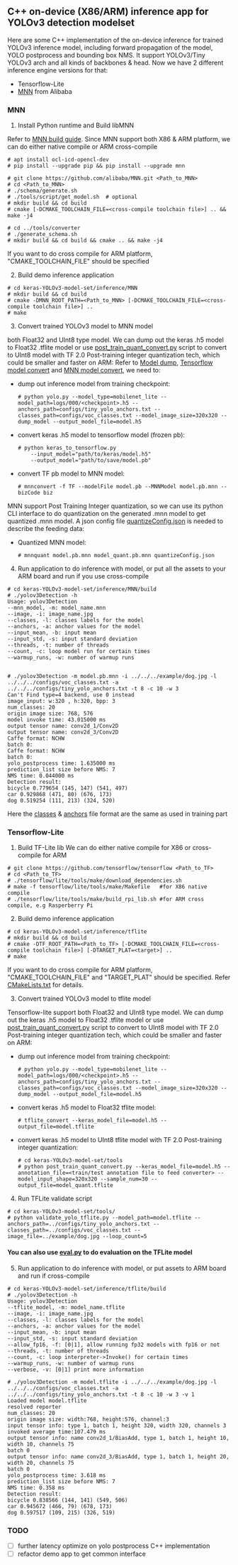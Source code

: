 ## C++ on-device (X86/ARM) inference app for YOLOv3 detection modelset

Here are some C++ implementation of the on-device inference for trained YOLOv3 inference model, including forward propagation of the model, YOLO postprocess and bounding box NMS. It support YOLOv3/Tiny YOLOv3 arch and all kinds of backbones & head. Now we have 2 different inference engine versions for that:

* Tensorflow-Lite
* [MNN](https://github.com/alibaba/MNN) from Alibaba


### MNN

1. Install Python runtime and Build libMNN

Refer to [MNN build guide](https://www.yuque.com/mnn/cn/build_linux). Since MNN support both X86 & ARM platform, we can do either native compile or ARM cross-compile
```
# apt install ocl-icd-opencl-dev
# pip install --upgrade pip && pip install --upgrade mnn

# git clone https://github.com/alibaba/MNN.git <Path_to_MNN>
# cd <Path_to_MNN>
# ./schema/generate.sh
# ./tools/script/get_model.sh  # optional
# mkdir build && cd build
# cmake [-DCMAKE_TOOLCHAIN_FILE=<cross-compile toolchain file>] .. && make -j4

# cd ../tools/converter
# ./generate_schema.sh
# mkdir build && cd build && cmake .. && make -j4
```
If you want to do cross compile for ARM platform, "CMAKE_TOOLCHAIN_FILE" should be specified


2. Build demo inference application
```
# cd keras-YOLOv3-model-set/inference/MNN
# mkdir build && cd build
# cmake -DMNN_ROOT_PATH=<Path_to_MNN> [-DCMAKE_TOOLCHAIN_FILE=<cross-compile toolchain file>] ..
# make
```

3. Convert trained YOLOv3 model to MNN model

both Float32 and UInt8 type model. We can dump out the keras .h5 model to Float32 .tflite model or use [post_train_quant_convert.py](https://github.com/david8862/keras-YOLOv3-model-set/blob/master/tools/post_train_quant_convert.py) script to convert to UInt8 model with TF 2.0 Post-training integer quantization tech, which could be smaller and faster on ARM:
Refer to [Model dump](https://github.com/david8862/keras-YOLOv3-model-set#model-dump), [Tensorflow model convert](https://github.com/david8862/keras-YOLOv3-model-set#tensorflow-model-convert) and [MNN model convert](https://www.yuque.com/mnn/cn/model_convert), we need to:

* dump out inference model from training checkpoint:

    ```
    # python yolo.py --model_type=mobilenet_lite --model_path=logs/000/<checkpoint>.h5 --anchors_path=configs/tiny_yolo_anchors.txt --classes_path=configs/voc_classes.txt --model_image_size=320x320 --dump_model --output_model_file=model.h5
    ```

* convert keras .h5 model to tensorflow model (frozen pb):

    ```
    # python keras_to_tensorflow.py
        --input_model="path/to/keras/model.h5"
        --output_model="path/to/save/model.pb"
    ```

* convert TF pb model to MNN model:

    ```
    # mnnconvert -f TF --modelFile model.pb --MNNModel model.pb.mnn --bizCode biz
    ```

MNN support Post Training Integer quantization, so we can use its python CLI interface to do quantization on the generated .mnn model to get quantized .mnn model. A json config file [quantizeConfig.json](https://github.com/david8862/keras-YOLOv3-model-set/blob/master/inference/MNN/configs/quantizeConfig.json) is needed to describe the feeding data:

* Quantized MNN model:

    ```
    # mnnquant model.pb.mnn model_quant.pb.mnn quantizeConfig.json
    ```


4. Run application to do inference with model, or put all the assets to your ARM board and run if you use cross-compile
```
# cd keras-YOLOv3-model-set/inference/MNN/build
# ./yolov3Detection -h
Usage: yolov3Detection
--mnn_model, -m: model_name.mnn
--image, -i: image_name.jpg
--classes, -l: classes labels for the model
--anchors, -a: anchor values for the model
--input_mean, -b: input mean
--input_std, -s: input standard deviation
--threads, -t: number of threads
--count, -c: loop model run for certain times
--warmup_runs, -w: number of warmup runs


# ./yolov3Detection -m model.pb.mnn -i ../../../example/dog.jpg -l ../../../configs/voc_classes.txt -a ../../../configs/tiny_yolo_anchors.txt -t 8 -c 10 -w 3
Can't Find type=4 backend, use 0 instead
image_input: w:320 , h:320, bpp: 3
num_classes: 20
origin image size: 768, 576
model invoke time: 43.015000 ms
output tensor name: conv2d_1/Conv2D
output tensor name: conv2d_3/Conv2D
Caffe format: NCHW
batch 0:
Caffe format: NCHW
batch 0:
yolo_postprocess time: 1.635000 ms
prediction_list size before NMS: 7
NMS time: 0.044000 ms
Detection result:
bicycle 0.779654 (145, 147) (541, 497)
car 0.929868 (471, 80) (676, 173)
dog 0.519254 (111, 213) (324, 520)
```
Here the [classes](https://github.com/david8862/keras-YOLOv3-model-set/blob/master/configs/voc_classes.txt) & [anchors](https://github.com/david8862/keras-YOLOv3-model-set/blob/master/configs/tiny_yolo_anchors.txt) file format are the same as used in training part


### Tensorflow-Lite

1. Build TF-Lite lib
We can do either native compile for X86 or cross-compile for ARM

```
# git clone https://github.com/tensorflow/tensorflow <Path_to_TF>
# cd <Path_to_TF>
# ./tensorflow/lite/tools/make/download_dependencies.sh
# make -f tensorflow/lite/tools/make/Makefile   #for X86 native compile
# ./tensorflow/lite/tools/make/build_rpi_lib.sh #for ARM cross compile, e.g Rasperberry Pi
```

2. Build demo inference application
```
# cd keras-YOLOv3-model-set/inference/tflite
# mkdir build && cd build
# cmake -DTF_ROOT_PATH=<Path_to_TF> [-DCMAKE_TOOLCHAIN_FILE=<cross-compile toolchain file>] [-DTARGET_PLAT=<target>] ..
# make
```
If you want to do cross compile for ARM platform, "CMAKE_TOOLCHAIN_FILE" and "TARGET_PLAT" should be specified. Refer [CMakeLists.txt](https://github.com/david8862/keras-YOLOv3-model-set/blob/master/inference/tflite/CMakeLists.txt) for details.

3. Convert trained YOLOv3 model to tflite model

Tensorflow-lite support both Float32 and UInt8 type model. We can dump out the keras .h5 model to Float32 .tflite model or use [post_train_quant_convert.py](https://github.com/david8862/keras-YOLOv3-model-set/blob/master/tools/post_train_quant_convert.py) script to convert to UInt8 model with TF 2.0 Post-training integer quantization tech, which could be smaller and faster on ARM:

* dump out inference model from training checkpoint:

    ```
    # python yolo.py --model_type=mobilenet_lite --model_path=logs/000/<checkpoint>.h5 --anchors_path=configs/tiny_yolo_anchors.txt --classes_path=configs/voc_classes.txt --model_image_size=320x320 --dump_model --output_model_file=model.h5
    ```

* convert keras .h5 model to Float32 tflite model:

    ```
    # tflite_convert --keras_model_file=model.h5 --output_file=model.tflite
    ```

* convert keras .h5 model to UInt8 tflite model with TF 2.0 Post-training integer quantization:

    ```
    # cd keras-YOLOv3-model-set/tools
    # python post_train_quant_convert.py --keras_model_file=model.h5 --annotation_file=<train/test annotation file to feed converter> --model_input_shape=320x320 --sample_num=30 --output_file=model_quant.tflite
    ```


4. Run TFLite validate script
```
# cd keras-YOLOv3-model-set/tools/
# python validate_yolo_tflite.py --model_path=model.tflite --anchors_path=../configs/tiny_yolo_anchors.txt --classes_path=../configs/voc_classes.txt --image_file=../example/dog.jpg --loop_count=5
```
#### You can also use [eval.py](https://github.com/david8862/keras-YOLOv3-model-set#evaluation) to do evaluation on the TFLite model



5. Run application to do inference with model, or put assets to ARM board and run if cross-compile
```
# cd keras-YOLOv3-model-set/inference/tflite/build
# ./yolov3Detection -h
Usage: yolov3Detection
--tflite_model, -m: model_name.tflite
--image, -i: image_name.jpg
--classes, -l: classes labels for the model
--anchors, -a: anchor values for the model
--input_mean, -b: input mean
--input_std, -s: input standard deviation
--allow_fp16, -f: [0|1], allow running fp32 models with fp16 or not
--threads, -t: number of threads
--count, -c: loop interpreter->Invoke() for certain times
--warmup_runs, -w: number of warmup runs
--verbose, -v: [0|1] print more information

# ./yolov3Detection -m model.tflite -i ../../../example/dog.jpg -l ../../../configs/voc_classes.txt -a ../../../configs/tiny_yolo_anchors.txt -t 8 -c 10 -w 3 -v 1
Loaded model model.tflite
resolved reporter
num_classes: 20
origin image size: width:768, height:576, channel:3
input tensor info: type 1, batch 1, height 320, width 320, channels 3
invoked average time:107.479 ms
output tensor info: name conv2d_1/BiasAdd, type 1, batch 1, height 10, width 10, channels 75
batch 0
output tensor info: name conv2d_3/BiasAdd, type 1, batch 1, height 20, width 20, channels 75
batch 0
yolo_postprocess time: 3.618 ms
prediction_list size before NMS: 7
NMS time: 0.358 ms
Detection result:
bicycle 0.838566 (144, 141) (549, 506)
car 0.945672 (466, 79) (678, 173)
dog 0.597517 (109, 215) (326, 519)
```

### TODO
- [ ] further latency optimize on yolo postprocess C++ implementation
- [ ] refactor demo app to get common interface
